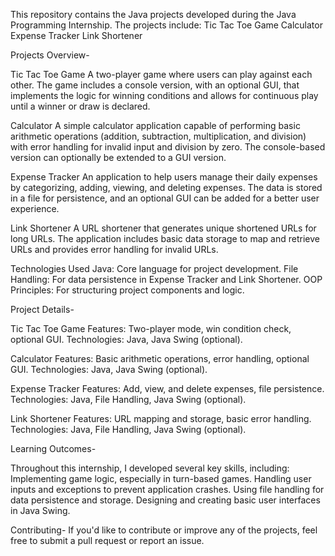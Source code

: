 This repository contains the Java projects developed during the Java Programming Internship. The projects include:
Tic Tac Toe Game
Calculator
Expense Tracker
Link Shortener

Projects Overview-

Tic Tac Toe Game
A two-player game where users can play against each other. The game includes a console version, with an optional GUI, that implements the logic for winning conditions and allows for continuous play until a winner or draw is declared.

Calculator
A simple calculator application capable of performing basic arithmetic operations (addition, subtraction, multiplication, and division) with error handling for invalid input and division by zero. The console-based version can optionally be extended to a GUI version.

Expense Tracker
An application to help users manage their daily expenses by categorizing, adding, viewing, and deleting expenses. The data is stored in a file for persistence, and an optional GUI can be added for a better user experience.

Link Shortener
A URL shortener that generates unique shortened URLs for long URLs. The application includes basic data storage to map and retrieve URLs and provides error handling for invalid URLs.

Technologies Used
Java: Core language for project development.
File Handling: For data persistence in Expense Tracker and Link Shortener.
OOP Principles: For structuring project components and logic.

Project Details-

Tic Tac Toe Game
Features: Two-player mode, win condition check, optional GUI.
Technologies: Java, Java Swing (optional).

Calculator
Features: Basic arithmetic operations, error handling, optional GUI.
Technologies: Java, Java Swing (optional).

Expense Tracker
Features: Add, view, and delete expenses, file persistence.
Technologies: Java, File Handling, Java Swing (optional).

Link Shortener
Features: URL mapping and storage, basic error handling.
Technologies: Java, File Handling, Java Swing (optional).

Learning Outcomes-

Throughout this internship, I developed several key skills, including:
Implementing game logic, especially in turn-based games.
Handling user inputs and exceptions to prevent application crashes.
Using file handling for data persistence and storage.
Designing and creating basic user interfaces in Java Swing.

Contributing-
If you'd like to contribute or improve any of the projects, feel free to submit a pull request or report an issue.
